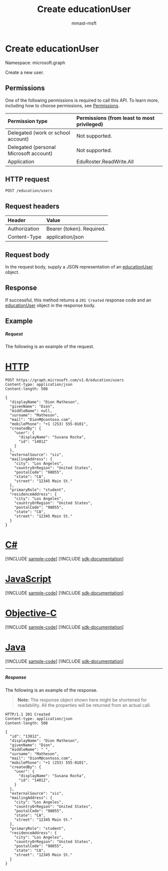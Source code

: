 ﻿---
title: "Create educationUser"
description: "Create a new user."
author: "mmast-msft"
localization_priority: Normal
ms.prod: "education"
doc_type: apiPageType
---

# Create educationUser

Namespace: microsoft.graph

Create a new user.

<!-- Add some additional text to better distinguish this method from the user_post_users (https://developer.microsoft.com/graph/docs/api-reference/v1.0/api/user_post_users) topic. -->

## Permissions

One of the following permissions is required to call this API. To learn more, including how to choose permissions, see [Permissions](/graph/permissions-reference).

| Permission type                        | Permissions (from least to most privileged) |
| :------------------------------------- | :------------------------------------------ |
| Delegated (work or school account)     | Not supported.                              |
| Delegated (personal Microsoft account) | Not supported.                              |
| Application                            | EduRoster.ReadWrite.All                     |

## HTTP request

<!-- { "blockType": "ignored" } -->

```http
POST /education/users
```

## Request headers

| Header        | Value                     |
| :------------ | :------------------------ |
| Authorization | Bearer {token}. Required. |
| Content-Type  | application/json          |

## Request body

In the request body, supply a JSON representation of an [educationUser](../resources/educationuser.md) object.

## Response

If successful, this method returns a `201 Created` response code and an [educationUser](../resources/educationuser.md) object in the response body.

## Example

##### Request

The following is an example of the request.

# [HTTP](#tab/http)

<!-- {
  "blockType": "request",
  "name": "create_educationuser_from_educationroot"
}-->

```http
POST https://graph.microsoft.com/v1.0/education/users
Content-type: application/json
Content-length: 508

{
  "displayName": "Dion Matheson",
  "givenName": "Dion",
  "middleName": null,
  "surname": "Matheson",
  "mail": "DionM@contoso.com",
  "mobilePhone": "+1 (253) 555-0101",
  "createdBy": {
    "user": {
      "displayName": "Susana Rocha",
      "id": "14012"
    }
  },
  "externalSource": "sis",
  "mailingAddress": {
    "city": "Los Angeles",
    "countryOrRegion": "United States",
    "postalCode": "98055",
    "state": "CA",
    "street": "12345 Main St."
  },
  "primaryRole": "student",
  "residenceAddress": {
    "city": "Los Angeles",
    "countryOrRegion": "United States",
    "postalCode": "98055",
    "state": "CA",
    "street": "12345 Main St."
  }
}
```

# [C#](#tab/csharp)

[!INCLUDE [sample-code](../includes/snippets/csharp/create-educationuser-from-educationroot-csharp-snippets.md)]
[!INCLUDE [sdk-documentation](../includes/snippets/snippets-sdk-documentation-link.md)]

# [JavaScript](#tab/javascript)

[!INCLUDE [sample-code](../includes/snippets/javascript/create-educationuser-from-educationroot-javascript-snippets.md)]
[!INCLUDE [sdk-documentation](../includes/snippets/snippets-sdk-documentation-link.md)]

# [Objective-C](#tab/objc)

[!INCLUDE [sample-code](../includes/snippets/objc/create-educationuser-from-educationroot-objc-snippets.md)]
[!INCLUDE [sdk-documentation](../includes/snippets/snippets-sdk-documentation-link.md)]

# [Java](#tab/java)

[!INCLUDE [sample-code](../includes/snippets/java/create-educationuser-from-educationroot-java-snippets.md)]
[!INCLUDE [sdk-documentation](../includes/snippets/snippets-sdk-documentation-link.md)]

---

##### Response

The following is an example of the response. 

>**Note:** The response object shown here might be shortened for readability. All the properties will be returned from an actual call.

<!-- {
  "blockType": "response",
  "truncated": true,
  "@odata.type": "microsoft.graph.educationUser"
} -->

```http
HTTP/1.1 201 Created
Content-type: application/json
Content-length: 508

{
  "id": "13012",
  "displayName": "Dion Matheson",
  "givenName": "Dion",
  "middleName": " ",
  "surname": "Matheson",
  "mail": "DionM@contoso.com",
  "mobilePhone": "+1 (253) 555-0101",
  "createdBy": {
    "user": {
      "displayName": "Susana Rocha",
      "id": "14012",
    }
  },
  "externalSource": "sis",
  "mailingAddress": {
    "city": "Los Angeles",
    "countryOrRegion": "United States",
    "postalCode": "98055",
    "state": "CA",
    "street": "12345 Main St."
  },
  "primaryRole": "student",
  "residenceAddress": {
    "city": "Los Angeles",
    "countryOrRegion": "United States",
    "postalCode": "98055",
    "state": "CA",
    "street": "12345 Main St."
  }
}
```

<!-- uuid: 8fcb5dbc-d5aa-4681-8e31-b001d5168d79
2015-10-25 14:57:30 UTC -->

<!-- {
  "type": "#page.annotation",
  "description": "Create educationUser",
  "keywords": "",
  "section": "documentation",
  "tocPath": "",
  "suppressions": [
  ]
}-->
